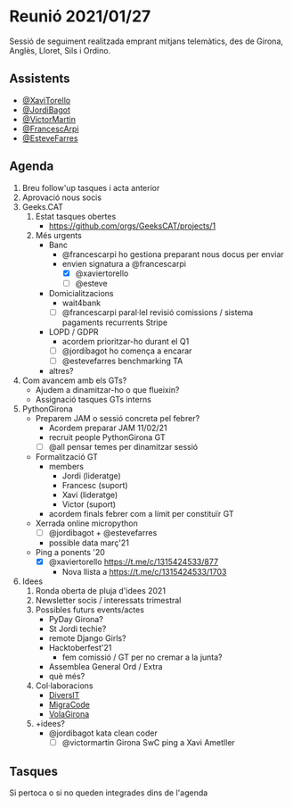 # Reunió 2021/01/27

Sessió de seguiment realitzada emprant mitjans telemàtics, des de Girona, Anglès, Lloret, Sils i Ordino.

## Assistents

- [@XaviTorello](https://github.com/XaviTorello)
- [@JordiBagot](https://github.com/jbagot)
- [@VictorMartin](https://github.com/VictorMartinGarcia)
- [@FrancescArpi](https://github.com/FrancescArpi)
- [@EsteveFarres](https://github.com/efb-ubikwa)

## Agenda

1. Breu follow'up tasques i acta anterior
2. Aprovació nous socis
3. Geeks.CAT
    1. Estat tasques obertes
        - https://github.com/orgs/GeeksCAT/projects/1
    2. Més urgents
        - Banc
            - @francescarpi ho gestiona preparant nous docus per enviar
            - envien signatura a @francescarpi
                - [X] @xaviertorello
                - [ ] @esteve
        - Domicialitzacions
            - wait4bank
            - [ ] @francescarpi paral·lel revisió comissions / sistema pagaments recurrents Stripe
        - LOPD / GDPR
            - acordem prioritzar-ho durant el Q1
            - [ ] @jordibagot ho comença a encarar
            - [ ] @estevefarres benchmarking TA
        - altres?
3. Com avancem amb els GTs?
    - Ajudem a dinamitzar-ho o que flueixin?
    - Assignació tasques GTs interns
4. PythonGirona
    - Preparem JAM o sessió concreta pel febrer?
        - Acordem preparar JAM 11/02/21
        - recruit people PythonGirona GT
        - [ ] @all pensar temes per dinamitzar sessió
    - Formalització GT
        - members
            - Jordi (lideratge)
            - Francesc (suport)
            - Xavi (lideratge)
            - Victor (suport)
        - acordem finals febrer com a límit per constituïr GT
    - Xerrada online micropython
        - [ ] @jordibagot + @estevefarres
        - possible data març'21
    - Ping a ponents '20
        - [X] @xaviertorello https://t.me/c/1315424533/877
            - Nova llista a https://t.me/c/1315424533/1703
5. Idees
    1. Ronda oberta de pluja d'idees 2021
    2. Newsletter socis / interessats trimestral
    3. Possibles futurs events/actes
        - PyDay Girona?
        - St Jordi techie?
        - remote Django Girls?
        - Hacktoberfest'21
            - fem comissió / GT per no cremar a la junta?
        - Assemblea General Ord / Extra
        - què més?
    4. Col·laboracions
        - [DiversIT](https://comunidad.es.python.org/t/propuesta-de-evento-s-serie-de-talleres-hackaton-enfasis-en-diversidad/494)
        - [MigraCode](https://migracode.openculturalcenter.org/es/volunteer/)
        - [VolaGirona](https://volagirona.com/)
    5. +idees?
        - @jordibagot kata clean coder
            - [ ] @victormartin Girona SwC ping a Xavi Ametller

## Tasques

Si pertoca o si no queden integrades dins de l'agenda
